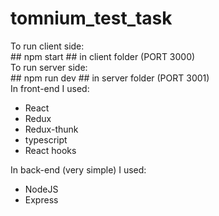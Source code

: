 # tomnium_test_task

To run client side: <br> ## npm start ## in client folder (PORT 3000) <br>
To run server side: <br> ## npm run dev ## in server folder (PORT 3001) <br>
In front-end I used: <br>
- React
- Redux
- Redux-thunk
- typescript
- React hooks


In back-end (very simple) I used: <br>
- NodeJS
- Express
